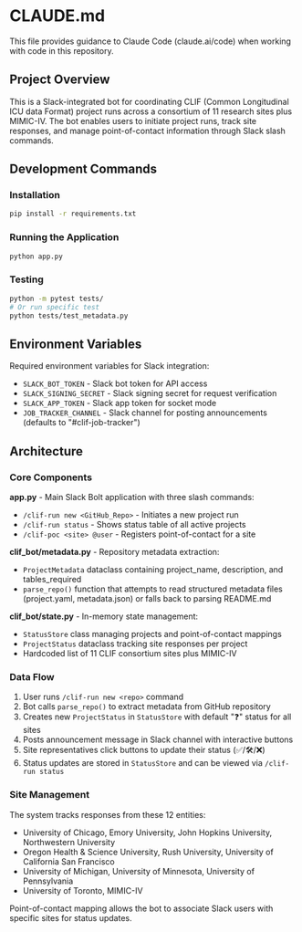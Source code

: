 # CLAUDE.md

This file provides guidance to Claude Code (claude.ai/code) when working with code in this repository.

## Project Overview

This is a Slack-integrated bot for coordinating CLIF (Common Longitudinal ICU data Format) project runs across a consortium of 11 research sites plus MIMIC-IV. The bot enables users to initiate project runs, track site responses, and manage point-of-contact information through Slack slash commands.

## Development Commands

### Installation
```bash
pip install -r requirements.txt
```

### Running the Application
```bash
python app.py
```

### Testing
```bash
python -m pytest tests/
# Or run specific test
python tests/test_metadata.py
```

## Environment Variables

Required environment variables for Slack integration:
- `SLACK_BOT_TOKEN` - Slack bot token for API access
- `SLACK_SIGNING_SECRET` - Slack signing secret for request verification  
- `SLACK_APP_TOKEN` - Slack app token for socket mode
- `JOB_TRACKER_CHANNEL` - Slack channel for posting announcements (defaults to "#clif-job-tracker")

## Architecture

### Core Components

**app.py** - Main Slack Bolt application with three slash commands:
- `/clif-run new <GitHub_Repo>` - Initiates a new project run
- `/clif-run status` - Shows status table of all active projects  
- `/clif-poc <site> @user` - Registers point-of-contact for a site

**clif_bot/metadata.py** - Repository metadata extraction:
- `ProjectMetadata` dataclass containing project_name, description, and tables_required
- `parse_repo()` function that attempts to read structured metadata files (project.yaml, metadata.json) or falls back to parsing README.md

**clif_bot/state.py** - In-memory state management:
- `StatusStore` class managing projects and point-of-contact mappings
- `ProjectStatus` dataclass tracking site responses per project
- Hardcoded list of 11 CLIF consortium sites plus MIMIC-IV

### Data Flow

1. User runs `/clif-run new <repo>` command
2. Bot calls `parse_repo()` to extract metadata from GitHub repository
3. Creates new `ProjectStatus` in `StatusStore` with default "❓" status for all sites
4. Posts announcement message in Slack channel with interactive buttons
5. Site representatives click buttons to update their status (✅/🛠/❌)
6. Status updates are stored in `StatusStore` and can be viewed via `/clif-run status`

### Site Management

The system tracks responses from these 12 entities:
- University of Chicago, Emory University, John Hopkins University, Northwestern University
- Oregon Health & Science University, Rush University, University of California San Francisco
- University of Michigan, University of Minnesota, University of Pennsylvania
- University of Toronto, MIMIC-IV

Point-of-contact mapping allows the bot to associate Slack users with specific sites for status updates.